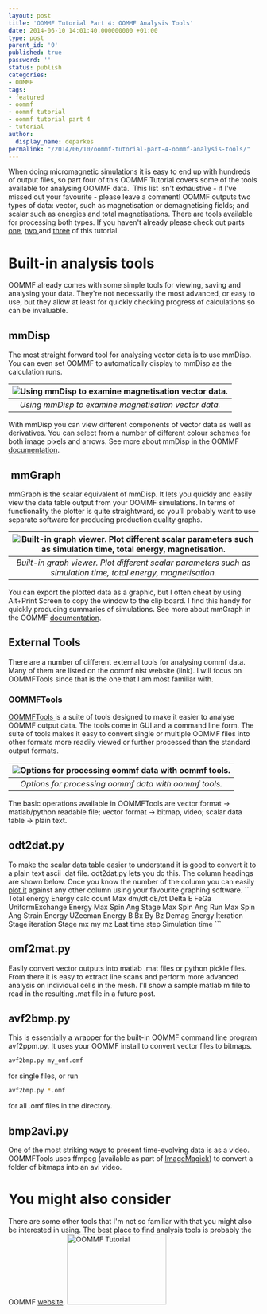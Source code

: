 ```yaml
---
layout: post
title: 'OOMMF Tutorial Part 4: OOMMF Analysis Tools'
date: 2014-06-10 14:01:40.000000000 +01:00
type: post
parent_id: '0'
published: true
password: ''
status: publish
categories:
- OOMMF
tags:
- featured
- oommf
- oommf tutorial
- oommf tutorial part 4
- tutorial
author:
  display_name: deparkes
permalink: "/2014/06/10/oommf-tutorial-part-4-oommf-analysis-tools/"
---
```

When doing micromagnetic simulations it is easy to end up with hundreds of output files, so part four of this OOMMF Tutorial covers some of the tools available for analysing OOMMF data.  This list isn't exhaustive - if I've missed out your favourite - please leave a comment!
OOMMF outputs two types of data: vector, such as magnetisation or demagnetising fields; and scalar such as energies and total magnetisations. There are tools available for processing both types.
If you haven't already please check out parts <a title="OOMMF Tutorial Part 1: Install OOMMF and Tcl/tk" href="{{site.baseurl}}/2014/05/18/oommf-tutorial-part-1-install-oommf-and-tcltk/">one</a>, <a title="OOMMF Tutorial Part 2: Running OOMMF" href="{{site.baseurl}}/2014/05/22/oommf-tutorial-part-2-running-oommf/">two </a>and <a title="OOMMF Tutorial Part 3: mif Files and Examples" href="{{site.baseurl}}/2014/05/27/oommf-tutorial-part-3-mif-examples/">three</a> of this tutorial.
<h1>Built-in analysis tools</h1>
OOMMF already comes with some simple tools for viewing, saving and analysing your data. They're not necessarily the most advanced, or easy to use, but they allow at least for quickly checking progress of calculations so can be invaluable.
<h2>mmDisp</h2>
The most straight forward tool for analysing vector data is to use mmDisp. You can even set OOMMF to automatically display to mmDisp as the calculation runs.

| ![Using mmDisp to examine magnetisation vector data.]({{site.baseurl}}/assets/2014/06/Built-in-analysis-300x225.png) |
|:--:|
| *Using mmDisp to examine magnetisation vector data.* |

With mmDisp you can view different components of vector data as well as derivatives. You can select from a number of different colour schemes for both image pixels and arrows.
See more about mmDisp in the OOMMF <a href="http://math.nist.gov/oommf/doc/userguide/userguide/Vector_Field_Display_mmDisp.html">documentation</a>.
<h2> mmGraph</h2>
mmGraph is the scalar equivalent of mmDisp. It lets you quickly and easily view the data table output from your OOMMF simulations. In terms of functionality the plotter is quite straightward, so you'll probably want to use separate software for producing production quality graphs.

| ![Built-in graph viewer. Plot different scalar parameters such as simulation time, total energy, magnetisation.]({{site.baseurl}}/assets/2014/06/mmGraph_example-282x300.png) |
|:--:|
| *Built-in graph viewer. Plot different scalar parameters such as simulation time, total energy, magnetisation.* |

You can export the plotted data as a graphic, but I often cheat by using Alt+Print Screen to copy the window to the clip board. I find this handy for quickly producing summaries of simulations.
See more about mmGraph in the OOMMF <a href="http://math.nist.gov/oommf/doc/userguide/userguide/Data_Graph_Display_mmGraph.html">documentation</a>.
<h2>External Tools</h2>
There are a number of different external tools for analysing oommf data. Many of them are listed on the oommf nist website (link).
I will focus on OOMMFTools since that is the one that I am most familiar with.
<h3>OOMMFTools</h3>
<a href="https://github.com/deparkes/OOMMFTools">OOMMFTools </a>is a suite of tools designed to make it easier to analyse OOMMF output data. The tools come in GUI and a command line form.
The suite of tools makes it easy to convert single or multiple OOMMF files into other formats more readily viewed or further processed than the standard output formats.


| ![Options for processing oommf data with oommf tools.]({{site.baseurl}}/assets/2014/06/Slide13-300x225.png) |
|:--:|
| *Options for processing oommf data with oommf tools.* |

The basic operations available in OOMMFTools are vector format -&gt; matlab/python readable file; vector format -&gt; bitmap, video; scalar data table -&gt; plain text.
<h2>odt2dat.py</h2>
To make the scalar data table easier to understand it is good to convert it to a plain text ascii .dat file. odt2dat.py lets you do this.
The column headings are shown below. Once you know the number of the column you can easily <a title="Labtalk plotting in Origin" href="{{site.baseurl}}/2013/04/18/labtalk-plotting-in-origin/">plot it</a> against any other column using your favourite graphing software.
```
Total energy
Energy calc count
Max dm/dt
dE/dt
Delta E
FeGa UniformExchange Energy
Max Spin Ang
Stage Max Spin Ang
Run Max Spin Ang
Strain Energy
UZeeman Energy
B
Bx
By
Bz
Demag Energy
Iteration
Stage iteration
Stage
mx
my
mz
Last time step
Simulation time
```
<h2>omf2mat.py</h2>
Easily convert vector outputs into matlab .mat files or python pickle files. From there it is easy to extract line scans and perform more advanced analysis on individual cells in the mesh.
I'll show a sample matlab m file to read in the resulting .mat file in a future post.
<h2>avf2bmp.py</h2>
This is essentially a wrapper for the built-in OOMMF command line program avf2ppm.py. It uses your OOMMF install to convert vector files to bitmaps.

```bash
avf2bmp.py my_omf.omf
```

for single files, or run

```bash
avf2bmp.py *.omf
```

for all .omf files in the directory.
<h2>bmp2avi.py</h2>
One of the most striking ways to present time-evolving data is as a video. OOMMFTools uses ffmpeg (available as part of <a href="http://www.imagemagick.org/">ImageMagick</a>) to convert a folder of bitmaps into an avi video.
<h1>You might also consider</h1>
There are some other tools that I'm not so familiar with that you might also be interested in using. The best place to find analysis tools is probably the OOMMF <a href="http://math.nist.gov/oommf/contrib/">website</a>.
<a href="{{site.baseurl}}/oommf/oommf-tutorial/">
<img class=" aligncenter" src="{{site.baseurl}}/assets/2014/06/OOMMF_tutorial.png" alt="OOMMF Tutorial" width="200" height="142" border="0">
</a>
